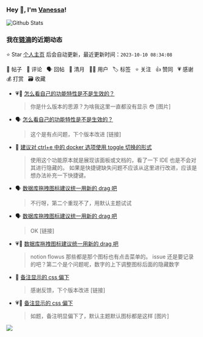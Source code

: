 ### Hey 👋, I'm [Vanessa](http://vanessa.b3log.org/)!

![Github Stats](https://github-readme-stats.vercel.app/api?username=Vanessa219&show_icons=true)

<!--events start -->

### 我在[链滴](https://ld246.com)的近期动态

⭐️ Star [个人主页](https://github.com/Vanessa219/Vanessa219) 后会自动更新，最近更新时间：`2023-10-10 08:34:08`

📝 帖子 &nbsp; 💬 评论 &nbsp; 🗣 回帖 &nbsp; 🌙 清月 &nbsp; 👨‍💻 用户 &nbsp; 🏷️ 标签 &nbsp; ⭐️ 关注 &nbsp; 👍 赞同 &nbsp; 💗 感谢 &nbsp; 💰 打赏 &nbsp; 🗃 收藏

* 💗💬 [怎么看自己的功能特性是不是生效的？](https://ld246.com/article/1696482784524/comment/1696506123915#comments)

  > 你是什么版本的思源？为啥我这里一直都没有显示 😳 [图片]
* 🗣 [怎么看自己的功能特性是不是生效的？](https://ld246.com/article/1696482784524/comment/1696506123915#comments)

  > 这个是有点问题，下个版本改进 [链接]
* 💬 [建议对 ctrl+e 中的 docker 选项使用 toggle 切换的形式](https://ld246.com/article/1696604014644/comment/1696606167554#comments)

  > 使用这个功能原本就是展现该面板或文档的，看了一下 IDE 也是不会对其进行隐藏的。 如果是快捷键缺失问题不应该从这里进行改进，应该是想办法补充一下快捷键。
* 🗣 [数据库拖拽图标建议统一用新的 drag 吧](https://ld246.com/article/1696512420662/comment/1696515423359#comments)

  > 不行呀，第二个重现不了，用默认主题试试
* 🗣 [数据库拖拽图标建议统一用新的 drag 吧](https://ld246.com/article/1696512420662/comment/1696515423359#comments)

  > OK [链接]
* 💗💬 [数据库拖拽图标建议统一用新的 drag 吧](https://ld246.com/article/1696512420662/comment/1696515423359#comments)

  > notion flowus 那些都是那个图标也有点击菜单的。 issue 还是要记录的吧？第二个是个问题呢，数字的上下调整图标后面的隐藏数字
* 💬 [备注显示的 css 偏下](https://ld246.com/article/1696588249918/comment/1696599247040#comments)

  > 感谢反馈，下个版本改进 [链接]
* 💗📝 [备注显示的 css 偏下](https://ld246.com/article/1696588249918)

  > 如题，备注明显偏下了，默认主题默认图标都是这样 [图片]


<!--events end -->

<a title="Hits" target="_blank" href="https://github.com/Vanessa219/Vanessa219"><img src="https://hits.b3log.org/Vanessa219/Vanessa219.svg"></a>
